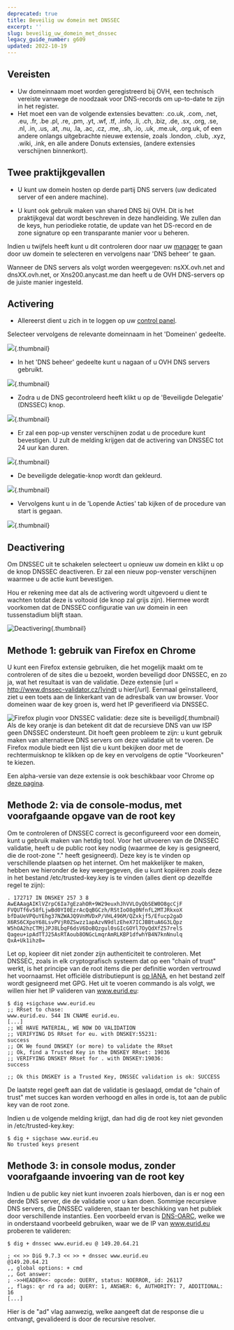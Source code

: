 ```yaml
---
deprecated: true
title: Beveilig uw domein met DNSSEC
excerpt: ''
slug: beveilig_uw_domein_met_dnssec
legacy_guide_number: g609
updated: 2022-10-19
---
```



## Vereisten

- Uw domeinnaam moet worden geregistreerd bij OVH, een technisch vereiste vanwege de noodzaak voor DNS-records om up-to-date te zijn in het register.
- Het moet een van de volgende extensies bevatten: .co.uk, .com, .net, .eu, .fr, .be .pl, .re, .pm, .yt, .wf, .tf, .info, .li, .ch, .biz, .de, .sx, .org, .se, .nl, .in, .us, .at, .nu, .la, .ac, .cz, .me, .sh, .io, .uk, .me.uk, .org.uk, of een andere onlangs uitgebrachte nieuwe extensie, zoals .london, .club, .xyz, .wiki, .ink, en alle andere Donuts extensies, (andere extensies verschijnen binnenkort).




## Twee praktijkgevallen

- U kunt uw domein hosten op derde partij DNS servers (uw dedicated server of een andere machine). 

- U kunt ook gebruik maken van shared DNS bij OVH. Dit is het praktijkgeval dat wordt beschreven in deze handleiding. We zullen dan de keys, hun periodieke rotatie, de update van het DS-record en de zone signature op een transparante manier voor u beheren.


Indien u twijfels heeft kunt u dit controleren door naar uw [manager](https://www.ovh.com/manager/web) te gaan door uw domein te selecteren en vervolgens naar 'DNS beheer' te gaan. 

Wanneer de DNS servers als volgt worden weergegeven: 
nsXX.ovh.net and dnsXX.ovh.net, or Xns200.anycast.me dan heeft u de OVH DNS-servers op de juiste manier ingesteld.


## Activering

- Allereerst dient u zich in te loggen op uw [control panel](https://www.ovh.com/manager/web).


Selecteer vervolgens de relevante domeinnaam in het 'Domeinen' gedeelte.

![](images/2896.png){.thumbnail}

- In het 'DNS beheer' gedeelte kunt u nagaan of u OVH DNS servers gebruikt.



![](images/3966.png){.thumbnail}

- Zodra u de DNS gecontroleerd heeft klikt u op de 'Beveiligde Delegatie' (DNSSEC) knop.



![](images/3967.png){.thumbnail}

- Er zal een pop-up venster verschijnen zodat u de procedure kunt bevestigen. U zult de melding krijgen dat de activering van DNSSEC tot 24 uur kan duren.



![](images/2895.png){.thumbnail}

- De beveiligde delegatie-knop wordt dan gekleurd.



![](images/3968.png){.thumbnail}

- Vervolgens kunt u in de 'Lopende Acties' tab kijken of de procedure van start is gegaan.



![](images/3969.png){.thumbnail}


## Deactivering
Om DNSSEC uit te schakelen selecteert u opnieuw uw domein en klikt u op de knop  DNSSEC deactiveren. Er zal een nieuw pop-venster verschijnen waarmee u de actie kunt bevestigen.   

Hou er rekening mee dat als de activering wordt uitgevoerd u dient te wachten totdat deze is voltooid (de knop zal grijs zijn). Hiermee wordt voorkomen dat de DNSSEC configuratie van uw domein in een tussenstadium blijft staan.

![Deactivering](images/3970.png){.thumbnail}


## Methode 1: gebruik van Firefox en Chrome
U kunt een Firefox extensie gebruiken, die het mogelijk maakt om te controleren of de sites die u bezoekt, worden beveiligd door DNSSEC, en zo ja, wat het resultaat is van de validatie. Deze extensie [url = http://www.dnssec-validator.cz/]vindt u hier[/url]. Eenmaal geïnstalleerd, ziet u een toets aan de linkerkant van de adresbalk van uw browser. Voor domeinen waar de key groen is, werd het IP geverifieerd via DNSSEC.

![Firefox plugin voor DNSSEC validatie: deze site is beveiligd](images/119.png){.thumbnail}
Als de key oranje is dan betekent dit dat de recursieve DNS van uw ISP geen DNSSEC ondersteunt. Dit hoeft geen probleem te zijn: u kunt gebruik maken van alternatieve DNS servers om deze validatie uit te voeren. De Firefox module biedt een lijst die u kunt bekijken door met de rechtermuisknop te klikken op de key en vervolgens de optie "Voorkeuren" te kiezen.

Een alpha-versie van deze extensie is ook beschikbaar voor Chrome op [deze pagina](https://chrome.google.com/webstore/detail/hpmbmjbcmglolhjdcbicfdhmgmcoeknm).


## Methode 2: via de console-modus, met voorafgaande opgave van de root key
Om te controleren of DNSSEC correct is geconfigureerd voor een domein, kunt u gebruik maken van hetdig tool. Voor het uitvoeren van de DNSSEC validatie, heeft u de public root key nodig (waarmee de key is gesigneerd, die de root-zone "." heeft gesigneerd). Deze key is te vinden op verschillende plaatsen op het internet. Om het makkelijker te maken, hebben we hieronder de key weergegeven, die u kunt kopiëren zoals deze in het bestand /etc/trusted-key.key is te vinden (alles dient op dezelfde regel te zijn):


```
. 172717 IN DNSKEY 257 3 8 AwEAAagAIKlVZrpC6Ia7gEzahOR+9W29euxhJhVVLOyQbSEW0O8gcCjF
FVQUTf6v58fLjwBd0YI0EzrAcQqBGCzh/RStIoO8g0NfnfL2MTJRkxoX
bfDaUeVPQuYEhg37NZWAJQ9VnMVDxP/VHL496M/QZxkjf5/Efucp2gaD
X6RS6CXpoY68LsvPVjR0ZSwzz1apAzvN9dlzEheX7ICJBBtuA6G3LQpz
W5hOA2hzCTMjJPJ8LbqF6dsV6DoBQzgul0sGIcGOYl7OyQdXfZ57relS
Qageu+ipAdTTJ25AsRTAoub8ONGcLmqrAmRLKBP1dfwhYB4N7knNnulq
QxA+Uk1ihz0=
```


Let op, kopieer dit niet zonder zijn authenticiteit te controleren. Met DNSSEC, zoals in elk cryptografisch systeem dat op een "chain of trust" werkt, is het principe van de root items die per definitie worden vertrouwd het voornaamst. Het officiële distributiepunt is [op IANA](https://data.iana.org/root-anchors/), en het bestand zelf wordt gesigneerd met GPG.
Het uit te voeren commando is als volgt, we willen hier het IP valideren van www.eurid.eu:

```
$ dig +sigchase www.eurid.eu
;; RRset to chase:
www.eurid.eu. 544 IN CNAME eurid.eu.
[...]
;; WE HAVE MATERIAL, WE NOW DO VALIDATION
;; VERIFYING DS RRset for eu. with DNSKEY:55231: 
success
;; OK We found DNSKEY (or more) to validate the RRset
;; Ok, find a Trusted Key in the DNSKEY RRset: 19036
;; VERIFYING DNSKEY RRset for . with DNSKEY:19036: 
success

;; Ok this DNSKEY is a Trusted Key, DNSSEC validation is ok: SUCCESS
```


De laatste regel geeft aan dat de validatie is geslaagd, omdat de "chain of trust" met succes kan worden verhoogd en alles in orde is, tot aan de public key van de root zone.

Indien u de volgende melding krijgt, dan had dig de root key niet gevonden in /etc/trusted-key.key:

```
$ dig + sigchase www.eurid.eu
No trusted keys present
```




## Methode 3: in console modus, zonder voorafgaande invoering van de root key
Indien u de public key niet kunt invoeren zoals hierboven, dan is er nog een derde DNS server, die de validatie voor u kan doen. Sommige recursieve DNS servers, die DNSSEC valideren, staan ter beschikking van het publiek door verschillende instanties. Een voorbeeld ervan is [DNS-OARC](https://www.dns-oarc.net/oarc/services/odvr), welke we in onderstaand voorbeeld gebruiken, waar we de IP van www.eurid.eu proberen te valideren:


```
$ dig + dnssec www.eurid.eu @ 149.20.64.21

; << >> DiG 9.7.3 << >> + dnssec www.eurid.eu 
@149.20.64.21
,, global options: + cmd
,, Got answer:
; ->>HEADER<<- opcode: QUERY, status: NOERROR, id: 26117
,, flags: qr rd ra ad; QUERY: 1, ANSWER: 6, AUTHORITY: 7, ADDITIONAL: 16
[...]
```


Hier is de "ad" vlag aanwezig, welke aangeeft dat de response die u ontvangt, gevalideerd is door de recursive resolver.

